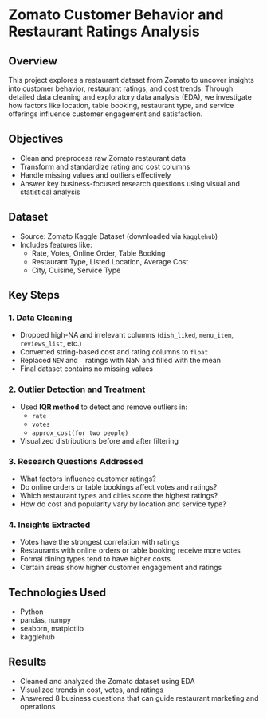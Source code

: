 # Zomato Customer Behavior and Restaurant Ratings Analysis

## Overview
This project explores a restaurant dataset from Zomato to uncover insights into customer behavior, restaurant ratings, and cost trends. Through detailed data cleaning and exploratory data analysis (EDA), we investigate how factors like location, table booking, restaurant type, and service offerings influence customer engagement and satisfaction.

## Objectives
- Clean and preprocess raw Zomato restaurant data
- Transform and standardize rating and cost columns
- Handle missing values and outliers effectively
- Answer key business-focused research questions using visual and statistical analysis

## Dataset
- Source: Zomato Kaggle Dataset (downloaded via `kagglehub`)
- Includes features like:
  - Rate, Votes, Online Order, Table Booking
  - Restaurant Type, Listed Location, Average Cost
  - City, Cuisine, Service Type

## Key Steps

### 1. Data Cleaning
- Dropped high-NA and irrelevant columns (`dish_liked`, `menu_item`, `reviews_list`, etc.)
- Converted string-based cost and rating columns to `float`
- Replaced `NEW` and `-` ratings with NaN and filled with the mean
- Final dataset contains no missing values

### 2. Outlier Detection and Treatment
- Used **IQR method** to detect and remove outliers in:
  - `rate`
  - `votes`
  - `approx_cost(for two people)`
- Visualized distributions before and after filtering

### 3. Research Questions Addressed
- What factors influence customer ratings?
- Do online orders or table bookings affect votes and ratings?
- Which restaurant types and cities score the highest ratings?
- How do cost and popularity vary by location and service type?

### 4. Insights Extracted
- Votes have the strongest correlation with ratings
- Restaurants with online orders or table booking receive more votes
- Formal dining types tend to have higher costs
- Certain areas show higher customer engagement and ratings

## Technologies Used
- Python
- pandas, numpy
- seaborn, matplotlib
- kagglehub

## Results
- Cleaned and analyzed the Zomato dataset using EDA
- Visualized trends in cost, votes, and ratings
- Answered 8 business questions that can guide restaurant marketing and operations

